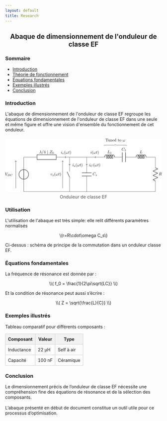 ```yaml
---
layout: default
title: Research
---
```


<!-- Titre principal (Markdown ou HTML possible) -->
<h2 style="text-align: center;">Abaque de dimensionnement de l'onduleur de classe EF</h2>

<script src="https://polyfill.io/v3/polyfill.min.js?features=es6"></script>
<script id="MathJax-script" async
        src="https://cdn.jsdelivr.net/npm/mathjax@3/es5/tex-mml-chtml.js">
</script>



<!-- ============================= -->
<!-- TABLE DES MATIÈRES (manuelle) -->
<!-- ============================= -->
<nav>
  <h3>Sommaire</h3>
  <ul>
    <li><a href="#intro">Introduction</a></li>
    <li><a href="#utilisation">Théorie de fonctionnement</a></li>
    <li><a href="#equations">Équations fondamentales</a></li>
    <li><a href="#exemples">Exemples illustrés</a></li>
    <li><a href="#conclusion">Conclusion</a></li>
  </ul>
</nav>

<!-- ====================== -->
<!-- SECTION : INTRODUCTION -->
<!-- ====================== -->
<h3 id="intro">Introduction</h3>
<p>
L'abaque de dimensionnement de l'onduleur de classe EF regroupe les équations de dimensionnement de l'onduleur de classe EF dans une seule et même figure et offre une vision d'ensemble du fonctionnement de cet onduleur. 
  
<figure style="text-align: center; margin: 20px auto;">
  <img src="/assets/img/circuit_EF.svg"
       alt="Onduleur de classe EF"
       style="display: block; margin: 0 auto; width=80%;">
  <figcaption style="margin-top: 8px; font-size: 0.9rem; color: #555;">
    Onduleur de classe EF
  </figcaption>
</figure>

</p>

<!-- =============================== -->
<!-- SECTION : Utilisation -->
<!-- =============================== -->
<h3 id="utilisation">Utilisation</h3>
<p>
  L'utilisation de l'abaque est très simple: elle relit différents paramètres normalisés
</p>

<p style="text-align: center;">
  \(r=R\cdot\omega C_s\)
</p>




<p>
  Ci-dessus : schéma de principe de la commutation dans un onduleur classe EF.
</p>

<!-- =========================== -->
<!-- SECTION : ÉQUATIONS MATHÉMATIQUES -->
<!-- =========================== -->
<h3 id="equations">Équations fondamentales</h3>

<!-- Équation via MathJax (attention à bien charger MathJax dans le layout) -->
<p>
  La fréquence de résonance est donnée par :
</p>

<p style="text-align: center;">
  \\( f_0 = \frac{1}{2\pi\sqrt{LC}} \\)
</p>

<p>
  Et la condition de résonance peut aussi s’écrire :
</p>

<p style="text-align: center;">
  \\( Z = \sqrt{\frac{L}{C}} \\)
</p>

<!-- ===================== -->
<!-- SECTION : TABLEAU -->
<!-- ===================== -->
<h3 id="exemples">Exemples illustrés</h3>
<p>Tableau comparatif pour différents composants :</p>

<table style="width:100%; border-collapse: collapse;">
  <thead>
    <tr style="background-color: #f2f2f2;">
      <th style="border: 1px solid #ccc; padding: 8px;">Composant</th>
      <th style="border: 1px solid #ccc; padding: 8px;">Valeur</th>
      <th style="border: 1px solid #ccc; padding: 8px;">Type</th>
    </tr>
  </thead>
  <tbody>
    <tr>
      <td style="border: 1px solid #ccc; padding: 8px;">Inductance</td>
      <td style="border: 1px solid #ccc; padding: 8px;">22 µH</td>
      <td style="border: 1px solid #ccc; padding: 8px;">Self à air</td>
    </tr>
    <tr>
      <td style="border: 1px solid #ccc; padding: 8px;">Capacité</td>
      <td style="border: 1px solid #ccc; padding: 8px;">100 nF</td>
      <td style="border: 1px solid #ccc; padding: 8px;">Céramique</td>
    </tr>
  </tbody>
</table>

<!-- ===================== -->
<!-- SECTION : CONCLUSION -->
<!-- ===================== -->
<h3 id="conclusion">Conclusion</h3>
<p>
  Le dimensionnement précis de l’onduleur de classe EF nécessite une compréhension fine des équations de résonance et de la sélection des composants.
  <br><br>
  L’abaque présenté en début de document constitue un outil utile pour ce processus d’optimisation.
</p>

<!-- ================================= -->
<!-- CHARGEMENT DE MATHJAX POUR LES MATHS -->
<!-- (à placer dans le layout si tu veux globalement) -->
<!-- ================================= -->
<script type="text/javascript" id="MathJax-script" async
  src="https://cdn.jsdelivr.net/npm/mathjax@3/es5/tex-mml-chtml.js">
</script>

